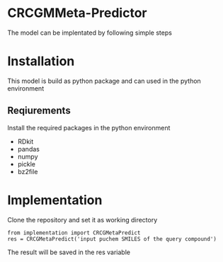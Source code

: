 # CRCGMMeta-Predictor
The model can be implentated by following simple steps
# Installation
This model is build as python package and can used in the python environment
## Reqiurements
Install the required packages in the python environment
* RDkit
* pandas
* numpy
* pickle
* bz2file
# Implementation
Clone the repository and set it as working directory <br/>
```
from implementation import CRCGMetaPredict
res = CRCGMetaPredict('input puchem SMILES of the query compound')
```
The result will be saved in the res variable  



